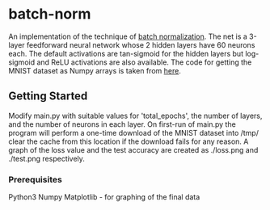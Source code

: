 # batch-norm
An implementation of the technique of [batch normalization](https://arxiv.org/abs/1502.03167). The net is a 3-layer feedforward neural network whose 2 hidden layers have 60 neurons each. The default activations are tan-sigmoid for the hidden layers but log-sigmoid and ReLU activations are also available. The code for getting the MNIST dataset as Numpy arrays is taken from [here](https://github.com/datapythonista/mnist).

## Getting Started
Modify main.py with suitable values for 'total_epochs', the number of layers, and the number of neurons in each layer. On first-run of main.py the program will perform a one-time download of the MNIST dataset into /tmp/ clear the cache from this location if the download fails for any reason. A graph of the loss value and the test accuracy are created as ./loss.png and ./test.png respectively.

### Prerequisites
Python3
Numpy
Matplotlib - for graphing of the final data
